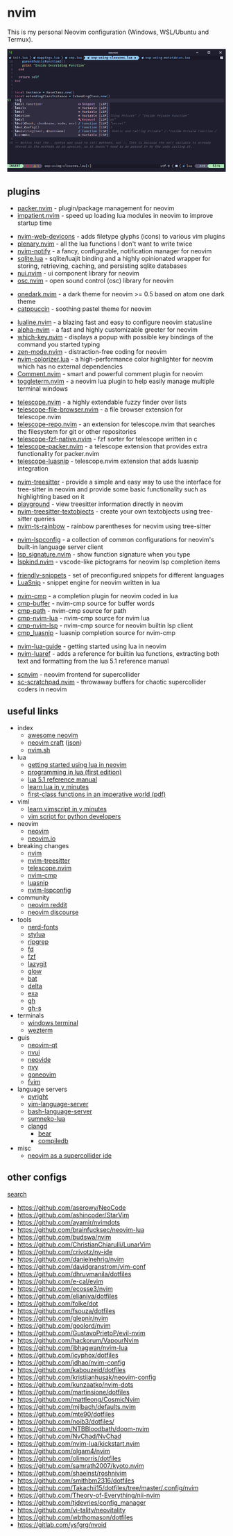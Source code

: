 # nvim

This is my personal Neovim configuration (Windows, WSL/Ubuntu and Termux).

![screenshot](/assets/nvim.png)

## plugins

- [packer.nvim](https://github.com/wbthomason/packer.nvim) - plugin/package management for neovim
- [impatient.nvim](https://github.com/lewis6991/impatient.nvim) - speed up loading lua modules in neovim to improve startup time
<!-- break -->
- [nvim-web-devicons](https://github.com/kyazdani42/nvim-web-devicons) - adds filetype glyphs (icons) to various vim plugins
- [plenary.nvim](https://github.com/nvim-lua/plenary.nvim) - all the lua functions I don't want to write twice
- [nvim-notify](https://github.com/rcarriga/nvim-notify) - a fancy, configurable, notification manager for neovim
- [sqlite.lua](https://github.com/tami5/sqlite.lua) - sqlite/luajit binding and a highly opinionated wrapper for storing, retrieving, caching, and persisting sqlite databases
- [nui.nvim](https://github.com/MunifTanjim/nui.nvim) - ui component library for neovim
- [osc.nvim](https://github.com/davidgranstrom/osc.nvim) - open sound control (osc) library for neovim
<!-- break -->
- [onedark.nvim](https://github.com/navarasu/onedark.nvim) - a dark theme for neovim >= 0.5 based on atom one dark theme
- [catppuccin](https://github.com/catppuccin/nvim) - soothing pastel theme for neovim
<!-- break -->
- [lualine.nvim](https://github.com/nvim-lualine/lualine.nvim) - a blazing fast and easy to configure neovim statusline
- [alpha-nvim](https://github.com/goolord/alpha-nvim) - a fast and highly customizable greeter for neovim
- [which-key.nvim](https://github.com/folke/which-key.nvim) - displays a popup with possible key bindings of the command you started typing
- [zen-mode.nvim](https://github.com/folke/zen-mode.nvim) - distraction-free coding for neovim
- [nvim-colorizer.lua](https://github.com/norcalli/nvim-colorizer.lua) - a high-performance color highlighter for neovim which has no external dependencies
- [Comment.nvim](https://github.com/numToStr/Comment.nvim) - smart and powerful comment plugin for neovim
- [toggleterm.nvim](https://github.com/akinsho/toggleterm.nvim) - a neovim lua plugin to help easily manage multiple terminal windows
<!-- break -->
- [telescope.nvim](https://github.com/nvim-telescope/telescope.nvim) - a highly extendable fuzzy finder over lists
- [telescope-file-browser.nvim](https://github.com/nvim-telescope/telescope-file-browser.nvim) - a file browser extension for telescope.nvim
- [telescope-repo.nvim](https://github.com/cljoly/telescope-repo.nvim) - an extension for telescope.nvim that searches the filesystem for git or other repositories
- [telescope-fzf-native.nvim](https://github.com/nvim-telescope/telescope-fzf-native.nvim) - fzf sorter for telescope written in c
- [telescope-packer.nvim](https://github.com/nvim-telescope/telescope-packer.nvim) - a telescope extension that provides extra functionality for packer.nvim
- [telescope-luasnip](https://github.com/benfowler/telescope-luasnip.nvim) - telescope.nvim extension that adds luasnip integration
<!-- break -->
- [nvim-treesitter](https://github.com/nvim-treesitter/nvim-treesitter) - provide a simple and easy way to use the interface for tree-sitter in neovim and provide some basic functionality such as highlighting based on it
- [playground](https://github.com/nvim-treesitter/playground) - view treesitter information directly in neovim
- [nvim-treesitter-textobjects](https://github.com/nvim-treesitter/nvim-treesitter-textobjects) - create your own textobjects using tree-sitter queries
- [nvim-ts-rainbow](https://github.com/p00f/nvim-ts-rainbow) - rainbow parentheses for neovim using tree-sitter
<!-- break -->
- [nvim-lspconfig](https://github.com/neovim/nvim-lspconfig) - a collection of common configurations for neovim's built-in language server client
- [lsp_signature.nvim](https://github.com/ray-x/lsp_signature.nvim) - show function signature when you type
- [lspkind.nvim](https://github.com/onsails/lspkind.nvim) - vscode-like pictograms for neovim lsp completion items
<!-- break -->
- [friendly-snippets](https://github.com/rafamadriz/friendly-snippets) - set of preconfigured snippets for different languages
- [LuaSnip](https://github.com/L3MON4D3/LuaSnip) - snippet engine for neovim written in lua
<!-- break -->
- [nvim-cmp](https://github.com/hrsh7th/nvim-cmp) - a completion plugin for neovim coded in lua
- [cmp-buffer](https://github.com/hrsh7th/cmp-buffer) - nvim-cmp source for buffer words
- [cmp-path](https://github.com/hrsh7th/cmp-path) - nvim-cmp source for path
- [cmp-nvim-lua](https://github.com/hrsh7th/cmp-nvim-lua) - nvim-cmp source for nvim lua
- [cmp-nvim-lsp](https://github.com/hrsh7th/cmp-nvim-lsp) - nvim-cmp source for neovim builtin lsp client
- [cmp_luasnip](https://github.com/saadparwaiz1/cmp_luasnip) - luasnip completion source for nvim-cmp
<!-- break -->
- [nvim-lua-guide](https://github.com/nanotee/nvim-lua-guide) - getting started using lua in neovim
- [nvim-luaref](https://github.com/milisims/nvim-luaref) - adds a reference for builtin lua functions, extracting both text and formatting from the lua 5.1 reference manual
<!-- break -->
- [scnvim](https://github.com/davidgranstrom/scnvim) - neovim frontend for supercollider
- [sc-scratchpad.nvim](https://github.com/madskjeldgaard/sc-scratchpad.nvim) - throwaway buffers for chaotic supercollider coders in neovim

## useful links

- index
    - [awesome neovim](https://github.com/rockerBOO/awesome-neovim)
    - [neovim craft](https://neovimcraft.com/) ([json](https://github.com/neurosnap/neovimcraft/blob/main/src/lib/resources.json))
    - [nvim.sh](https://github.com/neurosnap/nvim.sh)
- lua
    - [getting started using lua in neovim](https://github.com/nanotee/nvim-lua-guide)
    - [programming in lua (first edition)](https://www.lua.org/pil/contents.html)
    - [lua 5.1 reference manual](https://www.lua.org/manual/5.1/manual.html)
    - [learn lua in y minutes](https://learnxinyminutes.com/docs/lua/)
    - [first-class functions in an imperative world (pdf)](https://www.lua.org/doc/jucs17.pdf)
- viml
    - [learn vimscript in y minutes](https://learnxinyminutes.com/docs/vimscript/)
    - [vim script for python developers](https://gist.github.com/yegappan/16d964a37ead0979b05e655aa036cad0)
- neovim
    - [neovim](https://github.com/neovim/neovim)
    - [neovim.io](https://neovim.io/)
- breaking changes
    - [nvim](https://github.com/neovim/neovim/issues/14090)
    - [nvim-treesitter](https://github.com/nvim-treesitter/nvim-treesitter/issues/2293)
    - [telescope.nvim](https://github.com/nvim-telescope/telescope.nvim/issues/1470)
    - [nvim-cmp](https://github.com/hrsh7th/nvim-cmp/issues/231)
    - [luasnip](https://github.com/L3MON4D3/LuaSnip/issues/81)
    - [nvim-lspconfig](https://github.com/neovim/nvim-lspconfig/issues/1075)
- community
    - [neovim reddit](https://www.reddit.com/r/neovim/)
    - [neovim discourse](https://neovim.discourse.group/)
- tools
    - [nerd-fonts](https://github.com/ryanoasis/nerd-fonts)
    - [stylua](https://github.com/JohnnyMorganz/StyLua)
    - [ripgrep](https://github.com/BurntSushi/ripgrep)
    - [fd](https://github.com/sharkdp/fd)
    - [fzf](https://github.com/junegunn/fzf)
    - [lazygit](https://github.com/jesseduffield/lazygit)
    - [glow](https://github.com/charmbracelet/glow)
    - [bat](https://github.com/sharkdp/bat)
    - [delta](https://github.com/dandavison/delta)
    - [exa](https://github.com/ogham/exa)
    - [gh](https://github.com/cli/cli)
    - [gh-s](https://github.com/gennaro-tedesco/gh-s)
- terminals
    - [windows terminal](https://docs.microsoft.com/en-us/windows/terminal/)
    - [wezterm](https://github.com/wez/wezterm)
- guis
    - [neovim-qt](https://github.com/equalsraf/neovim-qt)
    - [nvui](https://github.com/rohit-px2/nvui)
    - [neovide](https://github.com/neovide/neovide)
    - [nvy](https://github.com/RMichelsen/Nvy)
    - [goneovim](https://github.com/akiyosi/goneovim)
    - [fvim](https://github.com/yatli/fvim)
- language servers
    - [pyright](https://github.com/microsoft/pyright)
    - [vim-language-server](https://github.com/iamcco/vim-language-server)
    - [bash-language-server](https://github.com/bash-lsp/bash-language-server)
    - [sumneko-lua](https://github.com/sumneko/lua-language-server)
    - [clangd](https://clangd.llvm.org/)
        - [bear](https://github.com/rizsotto/Bear)
        - [compiledb](https://pypi.org/project/compiledb/)
- misc
    - [neovim as a supercollider ide](https://madskjeldgaard.dk/posts/neovim-as-sc-ide/)

## other configs

[search](https://github.com/search?l=&o=desc&q=vim+language%3ALua&s=indexed&type=Code)

- https://github.com/aserowy/NeoCode
- https://github.com/ashincoder/StarVim
- https://github.com/ayamir/nvimdots
- https://github.com/brainfucksec/neovim-lua
- https://github.com/budswa/nvim
- https://github.com/ChristianChiarulli/LunarVim
- https://github.com/crivotz/nv-ide
- https://github.com/danielnehrig/nvim
- https://github.com/davidgranstrom/vim-conf
- https://github.com/dhruvmanila/dotfiles
- https://github.com/e-cal/evim
- https://github.com/ecosse3/nvim
- https://github.com/elianiva/dotfiles
- https://github.com/folke/dot
- https://github.com/fsouza/dotfiles
- https://github.com/glepnir/nvim
- https://github.com/goolord/nvim
- https://github.com/GustavoPrietoP/evil-nvim
- https://github.com/hackorum/VapourNvim
- https://github.com/ibhagwan/nvim-lua
- https://github.com/icyphox/dotfiles
- https://github.com/jdhao/nvim-config
- https://github.com/kabouzeid/dotfiles
- https://github.com/kristijanhusak/neovim-config
- https://github.com/kunzaatko/nvim-dots
- https://github.com/martinsione/dotfiles
- https://github.com/mattleong/CosmicNvim
- https://github.com/mjlbach/defaults.nvim
- https://github.com/mte90/dotfiles
- https://github.com/noib3/dotfiles/
- https://github.com/NTBBloodbath/doom-nvim
- https://github.com/NvChad/NvChad
- https://github.com/nvim-lua/kickstart.nvim
- https://github.com/olgam4/nvim
- https://github.com/olimorris/dotfiles
- https://github.com/samrath2007/kyoto.nvim
- https://github.com/shaeinst/roshnivim
- https://github.com/smithbm2316/dotfiles
- https://github.com/Takachii15/dotfiles/tree/master/.config/nvim
- https://github.com/Theory-of-Everything/nii-nvim
- https://github.com/tjdevries/config_manager
- https://github.com/vi-tality/neovitality
- https://github.com/wbthomason/dotfiles
- https://gitlab.com/ysfgrg/nvoid 
